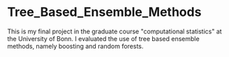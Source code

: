 # Tree_Based_Ensemble_Methods

This is my final project in the graduate course "computational statistics" at the University of Bonn. I evaluated the use of tree based ensemble methods, namely boosting and random forests. 